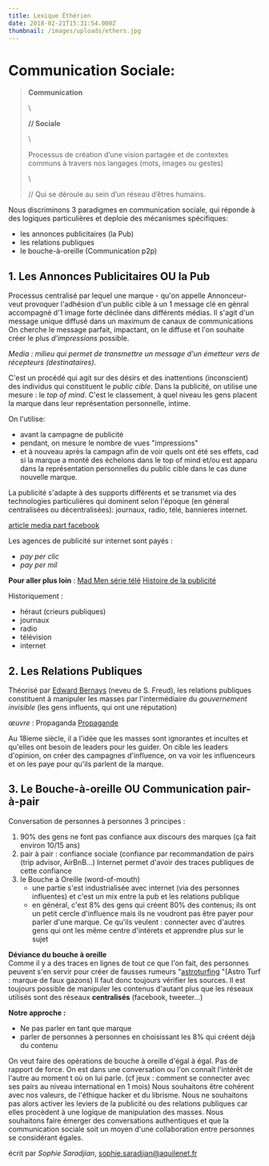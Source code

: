 ```yaml
---
title: Lexique Éthérien
date: 2018-02-21T15:31:54.000Z
thumbnail: /images/uploads/ethers.jpg
---
```

# Communication Sociale:

> **Communication**
>
> \
>
> **// Sociale**
>
> \
>
> Processus de création d’une vision partagée et de contextes communs à travers nos langages (mots, images ou gestes)
>
> \
>
>    // Qui se déroule au sein d’un réseau d’êtres humains.

Nous discriminons 3 paradigmes en communication sociale, qui réponde à des logiques particulières et deploie des mécanismes spécifiques: 

* les annonces publicitaires (la Pub)
* les relations publiques
* le bouche-à-oreille (Communication p2p)

## 1. Les Annonces Publicitaires OU la Pub

Processus centralisé par lequel une marque - qu'on appelle Annonceur-  veut provoquer l'adhésion d'un public cible à un 1 message clé en génral accompagné d'1 image forte déclinée dans différents médias. Il s'agit d'un message unique diffusé dans un maximum de canaux de communications
On cherche le message parfait, impactant, on le diffuse et l'on souhaite créer le plus _d'impressions_ possible.

_Media : milieu qui permet de transmettre un message d'un émetteur vers de récepteurs (destinataires)_.

C'est un procédé qui agit sur des désirs et des inattentions (inconscient) des individus qui constituent le _public cible_.
Dans la publicité, on utilise une mesure : le _top of mind_. C'est le classement, à quel niveau les gens placent la marque dans leur représentation personnelle, intime.

On l'utilise:

*  avant la campagne de publicité
* pendant, on mesure le nombre de vues "impressions"
*  et à nouveau après la campagn afin de voir quels ont été ses effets, cad si la marque   a monté des échelons dans le top of mind et/ou est apparu dans la représentation personnelles du public cible dans le cas dune nouvelle marque.


La publicité s'adapte à des supports différents et se transmet via des technologies particulières qui dominent selon l'époque (en géneral centralisées ou décentralisées): journaux, radio, télé, bannieres internet.

[ article media part facebook](https://www.pressafrik.com/Enquete-Mediapart-Comment-Facebook-achete-la-presse-francaise_a173964.html)

Les agences de publicité sur internet sont payés :

* _pay per clic_ 
* _pay per mil_

**Pour aller plus loin** : 
[Mad Men série télé](https://fr.wikipedia.org/wiki/Mad_Men)
[Histoire de la publicité](https://fr.wikipedia.org/wiki/Histoire_de_la_publicit%C3%A9)

Historiquement : 

* héraut (crieurs publiques)
* journaux
* radio
* télévision
* internet

## 2. Les Relations Publiques

Théorisé par [Edward Bernays](https://fr.wikipedia.org/wiki/Edward_Bernays) (neveu de S. Freud), les relations publiques constituent à manipuler les masses par l'intermédiaire du _gouvernement invisible_ (les gens influents, qui ont une réputation)

_œuvre_ : Propaganda [Propagande](https://fr.wikipedia.org/wiki/Propagande_(livre))

Au 18ieme siècle, il a l'idée que les masses sont ignorantes et incultes et qu'elles ont besoin de leaders pour les guider.
On cible les leaders d'opinion, on créer des campagnes d'influence, on va voir les influenceurs et on les paye pour qu'ils parlent de la marque.

## 3. Le Bouche-à-oreille OU Communication pair-à-pair

Conversation de personnes à personnes
3 principes : 

1. 90% des gens ne font pas confiance aux discours des marques (ça fait environ 10/15 ans)
2. pair à pair : confiance sociale (confiance par recommandation de pairs (trip advisor, AirBnB...) Internet permet d'avoir des traces publiques de cette confiance
3. le Bouche à Oreille (word-of-mouth)
   * une partie s'est industrialisée avec internet (via des personnes influentes) et c'est un mix entre la pub et les relations publique
   * en général, c'est 8% des gens qui créent 80% des contenus; ils ont un petit cercle d'influence mais ils ne voudront pas être payer pour parler d'une marque. Ce qu'ils veulent : connecter avec d'autres gens qui ont les même centre d'intérets et apprendre plus sur le sujet

**Déviance du bouche à oreille**\
Comme il y a des traces en lignes de tout ce que l'on fait, des personnes peuvent s'en servir pour créer de fausses rumeurs "[astroturfing](https://en.wikipedia.org/wiki/Astroturfing) "(Astro Turf : marque de faux gazons)
Il faut donc toujours vérifier les sources. Il est toujours possible de manipuler les contenus d'autant plus que les réseaux utilisés sont des réseaux **centralisés** (facebook, tweeter...)

**Notre approche :**

* Ne pas parler en tant que marque
* parler de personnes à personnes en choisissant les 8% qui créent déjà du contenu

On veut faire des opérations de bouche à oreille d'égal à égal. Pas de rapport de force. On est dans une conversation ou l'on connaît l'intérêt de l'autre au moment t où on lui parle. (cf jeux : comment se connecter avec ses pairs au niveau international en 1 mois)
Nous souhaitons être cohérent avec nos valeurs, de l'éthique hacker et du librisme. Nous ne souhaitons pas alors activer les leviers de la publicité ou des relations publiques car elles procèdent à une logique de manipulation des masses.
Nous souhaitons faire émerger des conversations authentiques et que la communication sociale soit un moyen d'une collaboration entre personnes se considérant égales.  

écrit par _Sophie Saradjian_,  sophie.saradjian@aquilenet.fr
